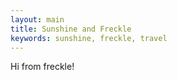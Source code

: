 ```yaml
---
layout: main
title: Sunshine and Freckle
keywords: sunshine, freckle, travel
---
```


Hi from freckle!

